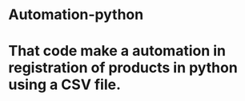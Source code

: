 # Automation-python
# That code make a automation in registration of products in python using a CSV file.
